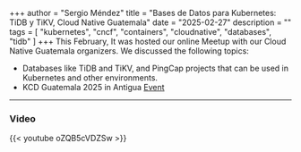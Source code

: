 +++
author = "Sergio Méndez"
title = "Bases de Datos para Kubernetes: TiDB y TiKV, Cloud Native Guatemala"
date = "2025-02-27"
description = ""
tags = [
    "kubernetes",
    "cncf",
    "containers",
    "cloudnative",
    "databases",
    "tidb"
]
+++
This February, It was hosted our online Meetup with our Cloud Native Guatemala organizers. We discussed the following topics:
- Databases like TiDB and TiKV, and PingCap projects that can be used in Kubernetes and other environments.
- KCD Guatemala 2025 in Antigua
[Event](https://community.cncf.io/events/details/cncf-cloud-native-guatemala-presents-bases-de-datos-para-kubernetes-tidb-y-tikv/)
<!--more-->
---
### Video

{{< youtube oZQB5cVDZSw >}}